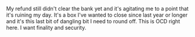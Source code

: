 My refund still didn't clear the bank yet and it's agitating me to a point that it's ruining my day. It's a box I've wanted to close since last year or longer and it's this last bit of dangling bit I need to round off. This is OCD right here. I want finality and security.
